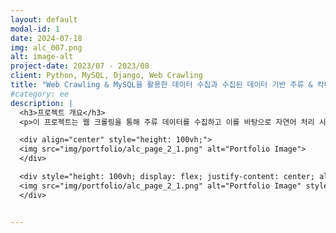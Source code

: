 ```yaml
---
layout: default
modal-id: 1
date: 2024-07-18
img: alc_007.png
alt: image-alt
project-date: 2023/07 - 2023/08
client: Python, MySQL, Django, Web Crawling
title: "Web Crawling & MySQL을 활용한 데이터 수집과 수집된 데이터 기반 주류 & 칵테일 추천" #따옴표 필수 
#category: ee
description: |
  <h3>프로젝트 개요</h3>
  <p>이 프로젝트는 웹 크롤링을 통해 주류 데이터를 수집하고 이를 바탕으로 자연어 처리 시도해 보고 API를 활용하여 주류 추천 및 칵테일 추천&제조를 구축해본 프로젝트입니다.</p>

  <div align="center" style="height: 100vh;">
  <img src="img/portfolio/alc_page_2_1.png" alt="Portfolio Image">
  </div>

  <div style="height: 100vh; display: flex; justify-content: center; align-items: center;">
  <img src="img/portfolio/alc_page_2_1.png" alt="Portfolio Image" style="max-width: 100%; height: auto;">
  </div>


---
```

